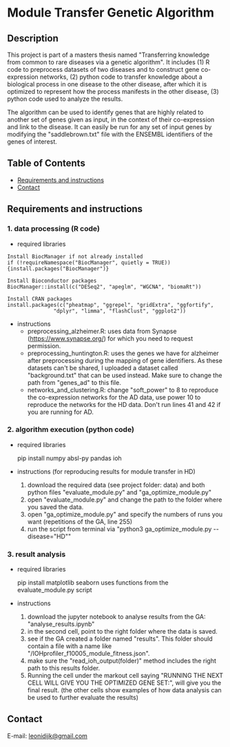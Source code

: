 # Module Transfer Genetic Algorithm

## Description
This project is part of a masters thesis named "Transferring knowledge from common to rare diseases via a genetic algorithm".
It includes (1) R code to preprocess datasets of two diseases and to construct gene co-expression networks, (2) python code to transfer knowledge about a biological process in one disease to the other disease,
after which it is optimized to represent how the process manifests in the other disease, (3) python code used to analyze the results.

The algorithm can be used to identify genes that are highly related to another set of genes given as input, in the context of their co-expression and link to the disease. 
It can easily be run for any set of input genes by modifying the "saddlebrown.txt" file with the ENSEMBL identifiers of the genes of interest.

## Table of Contents
- [Requirements and instructions](#requirements_and_instructions)
- [Contact](#contact)

## Requirements and instructions
### 1. data processing (R code)
   * required libraries
   
    Install BiocManager if not already installed
    if (!requireNamespace("BiocManager", quietly = TRUE)) {install.packages("BiocManager")}

    Install Bioconductor packages
    BiocManager::install(c("DESeq2", "apeglm", "WGCNA", "biomaRt"))

    Install CRAN packages
    install.packages(c("pheatmap", "ggrepel", "gridExtra", "ggfortify", 
                   "dplyr", "limma", "flashClust", "ggplot2"))
* instructions
     - preprocessing_alzheimer.R: uses data from Synapse (https://www.synapse.org/) for which you need to request permission.
     - preprocessing_huntington.R: uses the genes we have for alzheimer after preprocessing during the mapping of gene identifiers. As these datasets can't be shared, I uploaded a dataset called
        "background.txt" that can be used instead. Make sure to change the path from "genes_ad" to this file.
     - networks_and_clustering.R: change "soft_power" to 8 to reproduce the co-expression networks for the AD data, use power 10 to reproduce the networks for the HD data. Don't run lines 41 and 42 if you are
       running for AD.

### 2. algorithm execution (python code)
   * required libraries
     
     pip install numpy absl-py pandas ioh
     
   * instructions (for reproducing results for module transfer in HD)
     1. download the required data (see project folder: data) and both python files "evaluate_module.py" and "ga_optimize_module.py"
     2. open "evaluate_module.py" and change the path to the folder where you saved the data.
     3. open "ga_optimize_module.py" and specify the numbers of runs you want (repetitions of the GA, line 255)
     4. run the script from terminal via "python3 ga_optimize_module.py --disease="HD""
    
### 3. result analysis
  * required libraries

    pip install matplotlib seaborn
    uses functions from the evaluate_module.py script

* instructions
  1. download the jupyter notebook to analyse results from the GA: "analyse_results.ipynb"
  2. in the second cell, point to the right folder where the data is saved.
  3. see if the GA created a folder named "results". This folder should contain a file with a name like "/IOHprofiler_f10005_module_fitness.json".
  4. make sure the "read_ioh_output(folder)" method includes the right path to this results folder.
  5. Running the cell under the markout cell saying "RUNNING THE NEXT CELL WILL GIVE YOU THE OPTIMIZED GENE SET:", will give you the final result. (the other cells show examples of how data analysis can be used to further evaluate the results)


## Contact
E-mail: leonidijk@gmail.com

